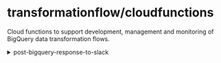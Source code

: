 # transformationflow/cloudfunctions

Cloud functions to support development, management and monitoring of BigQuery data transformation flows.
<details>
<summary>post-bigquery-response-to-slack</summary>
  
  ### Architecture
  ![Architecture](assets/post-bq-response-to-slack.png)
  
  ### Quickstart
  
  
  ### Arguments
  
  
  ### 

  
 
  
  
  
</details>
